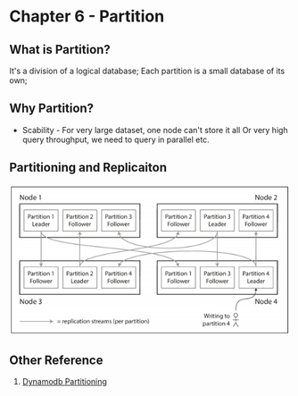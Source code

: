 # Chapter 6 - Partition  
## What is Partition?  
It's a division of a logical database; Each partition is a small database of its own;   
## Why Partition?  
* Scability - For very large dataset, one node can't store it all Or very high query throughput, we need to query in parallel etc.  
  
## Partitioning and Replicaiton  
![6-1 Combining replication and partitioning](https://github.com/HUAZHEYINy/NOTE/blob/master/images/Data-intensive-App/6-1%20Combining%20Replication%20and%20Partitioning.png)  

## Other Reference  
1. [Dynamodb Partitioning](https://docs.aws.amazon.com/amazondynamodb/latest/developerguide/HowItWorks.Partitions.html)